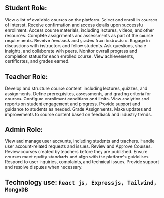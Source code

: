 ## Student Role:
View a list of available courses on the platform. Select and enroll in courses of interest. Receive confirmation and access details upon successful enrollment. Access course materials, including lectures, videos, and other resources. Complete assignments and assessments as part of the course requirements. Receive feedback and grades from instructors. Engage in discussions with instructors and fellow students. Ask questions, share insights, and collaborate with peers. Monitor overall progress and completion status for each enrolled course. View achievements, certificates, and grades earned.


## Teacher Role:
Develop and structure course content, including lectures, quizzes, and assignments. Define prerequisites, assessments, and grading criteria for courses. Configure enrollment conditions and limits. View analytics and reports on student engagement and progress. Provide support and guidance to students as needed. Grade Assignments. Make updates and improvements to course content based on feedback and industry trends.


## Admin Role:
View and manage user accounts, including students and teachers. Handle user account-related requests and issues. Review and Approve Courses. Review courses created by teachers before they are published. Ensure courses meet quality standards and align with the platform's guidelines. Respond to user inquiries, complaints, and technical issues. Provide support and resolve disputes when necessary.

## Technology use: ``` React js, Expressjs, Tailwind, MongoDB ```
